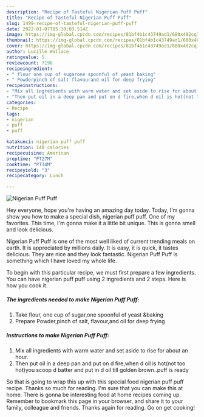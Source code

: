 ```yaml
---
description: "Recipe of Tasteful Nigerian Puff Puff"
title: "Recipe of Tasteful Nigerian Puff Puff"
slug: 1499-recipe-of-tasteful-nigerian-puff-puff
date: 2022-01-07T05:10:03.514Z
image: https://img-global.cpcdn.com/recipes/81bf4b1c43749ad1/680x482cq70/nigerian-puff-puff-recipe-main-photo.jpg
thumbnail: https://img-global.cpcdn.com/recipes/81bf4b1c43749ad1/680x482cq70/nigerian-puff-puff-recipe-main-photo.jpg
cover: https://img-global.cpcdn.com/recipes/81bf4b1c43749ad1/680x482cq70/nigerian-puff-puff-recipe-main-photo.jpg
author: Lucille Wallace
ratingvalue: 5
reviewcount: 7198
recipeingredient:
- " flour one cup of sugarone spoonful of yeast baking"
- " Powderpinch of salt flavourand oil for deep frying"
recipeinstructions:
- "Mix all ingredients with warm water and set aside to rise for about an hour."
- "Then put oil in a deep pan and put on d fire,when d oil is hot(not too hot)you scoop d batter and put in d oil till golden brown..puff is ready"
categories:
- Recipe
tags:
- nigerian
- puff
- puff

katakunci: nigerian puff puff 
nutrition: 140 calories
recipecuisine: American
preptime: "PT27M"
cooktime: "PT34M"
recipeyield: "3"
recipecategory: Lunch

---
```



![Nigerian Puff Puff](https://img-global.cpcdn.com/recipes/81bf4b1c43749ad1/680x482cq70/nigerian-puff-puff-recipe-main-photo.jpg)

Hey everyone, hope you're having an amazing day today. Today, I'm gonna show you how to make a special dish, nigerian puff puff. One of my favorites. This time, I'm gonna make it a little bit unique. This is gonna smell and look delicious.

Nigerian Puff Puff is one of the most well liked of current trending meals on earth. It is appreciated by millions daily. It is easy, it is quick, it tastes delicious. They are nice and they look fantastic. Nigerian Puff Puff is something which I have loved my whole life.




To begin with this particular recipe, we must first prepare a few ingredients. You can have nigerian puff puff using 2 ingredients and 2 steps. Here is how you cook it.

<!--inarticleads1-->

##### The ingredients needed to make Nigerian Puff Puff:

1. Take  flour, one cup of sugar,one spoonful of yeast &amp;baking
1. Prepare  Powder,pinch of salt, flavour,and oil for deep frying




<!--inarticleads2-->

##### Instructions to make Nigerian Puff Puff:

1. Mix all ingredients with warm water and set aside to rise for about an hour.
1. Then put oil in a deep pan and put on d fire,when d oil is hot(not too hot)you scoop d batter and put in d oil till golden brown..puff is ready




So that is going to wrap this up with this special food nigerian puff puff recipe. Thanks so much for reading. I'm sure that you can make this at home. There is gonna be interesting food at home recipes coming up. Remember to bookmark this page in your browser, and share it to your family, colleague and friends. Thanks again for reading. Go on get cooking!
